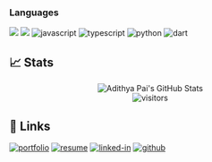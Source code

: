 ### Languages

![](https://img.shields.io/badge/C-0786AB?style=for-the-badge&logo=c&logoColor=white)
![](https://img.shields.io/badge/C-A766AB?style=for-the-badge&logo=c++&logoColor=white)
![javascript](https://img.shields.io/badge/JavaScript-323330?style=for-the-badge&logo=javascript&logoColor=F7DF1E)
![typescript](https://img.shields.io/badge/TypeScript-3178C6?style=for-the-badge&logo=typescript&logoColor=white)
![python](https://img.shields.io/badge/Python-3776AB?style=for-the-badge&logo=python&logoColor=white)
![dart](https://img.shields.io/badge/Dart-28B6F6?style=for-the-badge&logo=dart&logoColor=white)


## 📈 Stats

<div align="center">
<img src="https://github-readme-stats.vercel.app/api?username=adithyapaib&show_icons=true&hide_border=false" alt="Adithya Pai's GitHub Stats">
</div>

<div align="center">
<img src="https://visitor-badge.laobi.icu/badge?page_id=adithyapaib.adithyapaib" alt="visitors">
</div>

## 🔗 Links

[![portfolio](https://img.shields.io/badge/Portfolio-007AFF?style=for-the-badge&logo=Google-chrome&logoColor=white)](https://adithyapai.com/)
[![resume](https://img.shields.io/badge/Resume-4285F4?style=for-the-badge&logo=read-the-docs&logoColor=white)](https://resume.adithyapai.com)
[![linked-in](https://img.shields.io/badge/Linked_In-0077B5?style=for-the-badge&logo=LinkedIn&logoColor=white)](https://www.linkedin.com/in/adithyapaib)
[![github](https://img.shields.io/badge/GitHub-000000?style=for-the-badge&logo=GitHub&logoColor=white)](https://github.com/adithyapaib)
